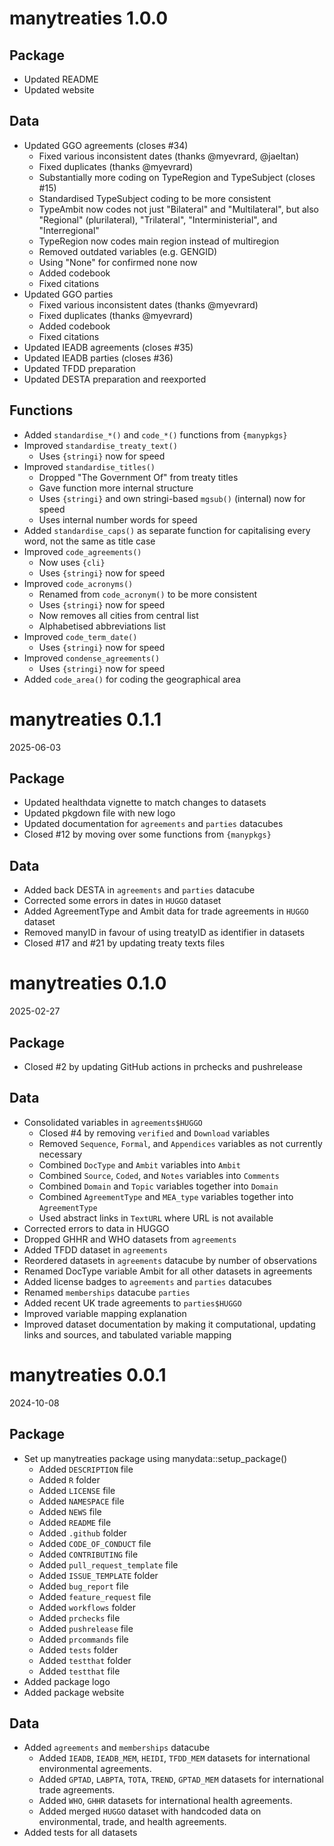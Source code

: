 # manytreaties 1.0.0

## Package

- Updated README
- Updated website

## Data

- Updated GGO agreements (closes #34)
  - Fixed various inconsistent dates (thanks @myevrard, @jaeltan)
  - Fixed duplicates (thanks @myevrard)
  - Substantially more coding on TypeRegion and TypeSubject (closes #15)
  - Standardised TypeSubject coding to be more consistent
  - TypeAmbit now codes not just "Bilateral" and "Multilateral",
  but also "Regional" (plurilateral), "Trilateral", "Interministerial", and
  "Interregional"
  - TypeRegion now codes main region instead of multiregion
  - Removed outdated variables (e.g. GENGID)
  - Using "None" for confirmed none now
  - Added codebook
  - Fixed citations
- Updated GGO parties
  - Fixed various inconsistent dates (thanks @myevrard)
  - Fixed duplicates (thanks @myevrard)
  - Added codebook
  - Fixed citations
- Updated IEADB agreements (closes #35)
- Updated IEADB parties (closes #36)
- Updated TFDD preparation
- Updated DESTA preparation and reexported

## Functions

- Added `standardise_*()` and `code_*()` functions from `{manypkgs}`
- Improved `standardise_treaty_text()`
  - Uses `{stringi}` now for speed
- Improved `standardise_titles()`
  - Dropped "The Government Of" from treaty titles
  - Gave function more internal structure
  - Uses `{stringi}` and own stringi-based `mgsub()` (internal) now for speed
  - Uses internal number words for speed
- Added `standardise_caps()` as separate function for capitalising every word,
  not the same as title case
- Improved `code_agreements()`
  - Now uses `{cli}`
  - Uses `{stringi}` now for speed
- Improved `code_acronyms()`
  - Renamed from `code_acronym()` to be more consistent
  - Uses `{stringi}` now for speed
  - Now removes all cities from central list
  - Alphabetised abbreviations list
- Improved `code_term_date()`
  - Uses `{stringi}` now for speed
- Improved `condense_agreements()`
  - Uses `{stringi}` now for speed
- Added `code_area()` for coding the geographical area

# manytreaties 0.1.1

2025-06-03

## Package
* Updated healthdata vignette to match changes to datasets
* Updated pkgdown file with new logo
* Updated documentation for `agreements` and `parties` datacubes
* Closed #12 by moving over some functions from `{manypkgs}`

## Data
* Added back DESTA in `agreements` and `parties` datacube
* Corrected some errors in dates in `HUGGO` dataset
* Added AgreementType and Ambit data for trade agreements in `HUGGO` dataset
* Removed manyID in favour of using treatyID as identifier in datasets
* Closed #17 and #21 by updating treaty texts files

# manytreaties 0.1.0

2025-02-27

## Package
* Closed #2 by updating GitHub actions in prchecks and pushrelease

## Data
* Consolidated variables in `agreements$HUGGO`
  * Closed #4 by removing `verified` and `Download` variables
  * Removed `Sequence`, `Formal`, and `Appendices` variables as not currently necessary
  * Combined `DocType` and `Ambit` variables into `Ambit`
  * Combined `Source`, `Coded`, and `Notes` variables into `Comments`
  * Combined `Domain` and `Topic` variables together into `Domain`
  * Combined `AgreementType` and `MEA_type` variables together into `AgreementType`
  * Used abstract links in `TextURL` where URL is not available
* Corrected errors to data in HUGGO
* Dropped GHHR and WHO datasets from `agreements`
* Added TFDD dataset in `agreements`
* Reordered datasets in `agreements` datacube by number of observations
* Renamed DocType variable Ambit for all other datasets in agreements
* Added license badges to `agreements` and `parties` datacubes
* Renamed `memberships` datacube `parties`
* Added recent UK trade agreements to `parties$HUGGO`
* Improved variable mapping explanation
* Improved dataset documentation by making it computational, updating links and sources, and tabulated variable mapping

# manytreaties 0.0.1

2024-10-08

## Package

* Set up manytreaties package using manydata::setup_package()
  * Added `DESCRIPTION` file
  * Added `R` folder
  * Added `LICENSE` file
  * Added `NAMESPACE` file
  * Added `NEWS` file
  * Added `README` file
  * Added `.github` folder
  * Added `CODE_OF_CONDUCT` file
  * Added `CONTRIBUTING` file
  * Added `pull_request_template` file
  * Added `ISSUE_TEMPLATE` folder
  * Added `bug_report` file
  * Added `feature_request` file
  * Added `workflows` folder
  * Added `prchecks` file
  * Added `pushrelease` file
  * Added `prcommands` file
  * Added `tests` folder
  * Added `testthat` folder
  * Added `testthat` file
* Added package logo
* Added package website

## Data

* Added `agreements` and `memberships` datacube
  * Added `IEADB`, `IEADB_MEM`, `HEIDI`, `TFDD_MEM` datasets for international environmental agreements.
  * Added `GPTAD`, `LABPTA`, `TOTA`, `TREND`, `GPTAD_MEM` datasets for international trade agreements.
  * Added `WHO`, `GHHR` datasets for international health agreements.
  * Added merged `HUGGO` dataset with handcoded data on environmental, trade, and health agreements.
* Added tests for all datasets
